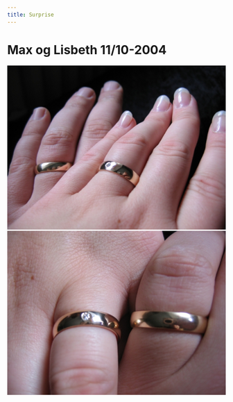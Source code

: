 ```yaml
---
title: Surprise
---
```


Max og Lisbeth 11/10-2004
=========================

[![](surprise1-small.jpg)](surprise1.jpg)[![](surprise2-small.jpg)](surprise2.jpg)